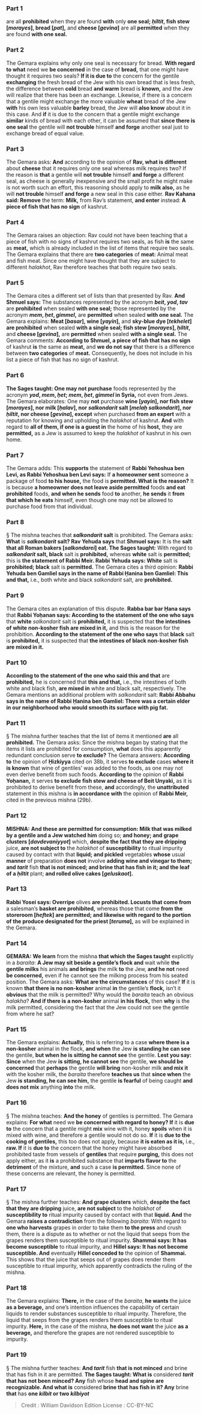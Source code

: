 
### Part 1
are all <b>prohibited</b> when they are found <b>with</b> only <b>one seal; <i>ḥiltit</i>, fish stew [<i>morayes</i>], bread [<i>pat</i>],</b> and <b>cheese [<i>gevina</i>]</b> are all <b>permitted</b> when they are found <b>with one seal.</b>

### Part 2
The Gemara explains why only one seal is necessary for bread. <b>With regard to what</b> need we <b>be concerned</b> in the case of <b>bread,</b> that one might have thought it requires two seals? <b>If it is due to</b> the concern for the gentile <b>exchanging</b> the fresh bread of the Jew with his own bread that is less fresh, the difference between <b>cold</b> bread <b>and warm</b> bread is <b>known,</b> and the Jew will realize that there has been an exchange. Likewise, if there is a concern that a gentile might exchange the more valuable <b>wheat</b> bread of the Jew <b>with</b> his own less valuable <b>barley</b> bread, the Jew will <b>also know</b> about it in this case. And <b>if</b> it is due to the concern that a gentile might exchange <b>similar</b> kinds of bread with each other, it can be assumed that <b>since there is one seal</b> the gentile will <b>not trouble</b> himself <b>and forge</b> another seal just to exchange bread of equal value.

### Part 3
The Gemara asks: <b>And</b> according to the opinion of <b>Rav, what is different</b> about <b>cheese</b> that it requires only one seal whereas milk requires two? If the reason is <b>that</b> a gentile will <b>not trouble</b> himself <b>and forge</b> a different seal, as cheese is generally inexpensive and the small profit he might make is not worth such an effort, this reasoning should apply to <b>milk also,</b> as he will <b>not trouble</b> himself <b>and forge</b> a new seal in this case either. <b>Rav Kahana said: Remove</b> the term: <b>Milk,</b> from Rav’s statement, <b>and enter</b> instead: <b>A piece of fish that has no sign</b> of kashrut.

### Part 4
The Gemara raises an objection: Rav could not have been teaching that a piece of fish with no signs of kashrut requires two seals, as fish <b>is</b> the same as <b>meat,</b> which is already included in the list of items that require two seals. The Gemara explains that there are <b>two categories</b> of <b>meat:</b> Animal meat and fish meat. Since one might have thought that they are subject to different <i>halakhot</i>, Rav therefore teaches that both require two seals.

### Part 5
The Gemara cites a different set of lists than that presented by Rav. <b>And Shmuel says:</b> The substances represented by the acronym <b><i>beit</i>, <i>yod</i>, <i>tav</i></b> are <b>prohibited</b> when sealed <b>with one seal;</b> those represented by the acronym <b><i>mem</i>, <i>ḥet</i>, <i>gimmel</i>,</b> are <b>permitted</b> when sealed <b>with one seal.</b> The Gemara explains: <b>Meat [<i>basar</i>], wine [<i>yayin</i>],</b> and <b>sky-blue dye [<i>tekhelet</i>] are prohibited</b> when sealed <b>with a single seal; fish stew [<i>morayes</i>], <i>ḥiltit</i>,</b> and <b>cheese [<i>gevina</i>],</b> are <b>permitted</b> when sealed <b>with a single seal.</b> The Gemara comments: <b>According to Shmuel, a piece of fish that has no sign</b> of kashrut <b>is</b> the same as <b>meat,</b> and <b>we do not say</b> that there is a difference between <b>two categories</b> of <b>meat.</b> Consequently, he does not include in his list a piece of fish that has no sign of kashrut.

### Part 6
<b>The Sages taught: One may not purchase</b> foods represented by the acronym <b><i>yod</i>, <i>mem</i>, <i>ḥet</i>; <i>mem</i>, <i>ḥet</i>, <i>gimmel</i> in Syria,</b> not even from Jews. The Gemara elaborates: One may <b>not</b> purchase <b>wine [<i>yayin</i>], nor fish stew [<i>morayes</i>], nor milk [<i>ḥalav</i>], nor <i>salkondarit</i> salt [<i>melaḥ salkondarit</i>], nor <i>ḥiltit</i>, nor cheese [<i>gevina</i>], except</b> when purchased <b>from an expert</b> with a reputation for knowing and upholding the <i>halakhot</i> of kashrut. <b>And</b> with regard to <b>all of them, if one is a guest in</b> the home of his <b>host,</b> they are <b>permitted,</b> as a Jew is assumed to keep the <i>halakhot</i> of kashrut in his own home.

### Part 7
The Gemara adds: This <b>supports</b> the statement of <b>Rabbi Yehoshua ben Levi, as Rabbi Yehoshua ben Levi says:</b> If <b>a homeowner sent</b> someone a package of food <b>to his house,</b> the food is <b>permitted. What is the reason?</b> It is because <b>a homeowner does not leave aside permitted</b> foods <b>and eat prohibited</b> foods, <b>and when he sends</b> food <b>to</b> another, <b>he sends</b> it <b>from that which he eats</b> himself, even though one may not be allowed to purchase food from that individual.

### Part 8
§ The mishna teaches that <b><i>salkondarit</i> salt</b> is prohibited. The Gemara asks: <b>What</b> is <b><i>salkondarit</i> salt? Rav Yehuda says</b> that <b>Shmuel says:</b> It is the <b>salt that all Roman bakers [<i>salkondarei</i>] eat. The Sages taught:</b> With regard to <b><i>salkondarit</i> salt, black</b> salt is <b>prohibited,</b> whereas <b>white</b> salt is <b>permitted;</b> this is <b>the statement of Rabbi Meir. Rabbi Yehuda says: White</b> salt is <b>prohibited; black</b> salt is <b>permitted.</b> The Gemara cites a third opinion: <b>Rabbi Yehuda ben Gamliel says in the name of Rabbi Ḥanina ben Gamliel: This and that,</b> i.e., both white and black <i>salkondarit</i> salt, are <b>prohibited.</b>

### Part 9
The Gemara cites an explanation of this dispute. <b>Rabba bar bar Ḥana says</b> that <b>Rabbi Yoḥanan says: According to the statement of the one who says</b> that <b>white</b> <i>salkondarit</i> salt is <b>prohibited,</b> it is suspected that <b>the intestines of white non-kosher fish are mixed in it,</b> and this is the reason for the prohibition. <b>According to the statement of the one who says</b> that <b>black</b> salt is <b>prohibited,</b> it is suspected that <b>the intestines of black non-kosher fish are mixed in it.</b>

### Part 10
<b>According to the statement of the one who said this and that</b> are <b>prohibited,</b> he is concerned that <b>this and that,</b> i.e., the intestines of both white and black fish, <b>are mixed in</b> white and black salt, respectively. The Gemara mentions an additional problem with <i>salkondarit</i> salt: <b>Rabbi Abbahu says in the name of Rabbi Ḥanina ben Gamliel: There was a certain elder in our neighborhood who would smooth its surface with pig fat.</b>

### Part 11
§ The mishna further teaches that the list of items it mentioned <b>are</b> all <b>prohibited.</b> The Gemara asks: Since the mishna began by stating that the items it lists are prohibited for consumption, <b>what</b> does this apparently redundant conclusion serve <b>to exclude?</b> The Gemara answers: <b>According to</b> the opinion of <b>Ḥizkiyya</b> cited on 38b, it serves <b>to exclude</b> cases <b>where it is known</b> that wine of gentiles’ was added to the foods, as one may not even derive benefit from such foods. <b>According to</b> the opinion of <b>Rabbi Yoḥanan,</b> it serves <b>to exclude fish stew and cheese of Beit Unyaki,</b> as it is prohibited to derive benefit from these, <b>and</b> accordingly, the <b>unattributed</b> statement in this mishna is <b>in accordance with</b> the opinion of <b>Rabbi Meir,</b> cited in the previous mishna (29b).

### Part 12
<strong>MISHNA:</strong> <b>And these are permitted for consumption: Milk that was milked by a gentile and a Jew watched him</b> doing so; <b>and honey; and grape clusters [<i>davdevaniyyot</i>]</b> which, <b>despite the fact that they are dripping</b> juice, <b>are not subject to</b> the <i>halakhot</i> of <b>susceptibility</b> to ritual impurity caused by contact with that <b>liquid; and pickled</b> vegetables <b>whose</b> usual <b>manner</b> of preparation <b>does not</b> involve <b>adding wine and vinegar to them; and <i>tarit</i></b> fish <b>that is not minced; and brine that has fish in it; and the leaf of a <i>ḥiltit</i></b> plant; <b>and rolled olive cakes [<i>geluskaot</i>].</b>

### Part 13
<b>Rabbi Yosei says: Overripe</b> olives <b>are prohibited. Locusts that come from</b> a salesman’s <b>basket are prohibited,</b> whereas those that come <b>from the storeroom [<i>heftek</i>] are permitted; and likewise with regard to the portion of the produce designated for the priest [<i>teruma</i>],</b> as will be explained in the Gemara.

### Part 14
<strong>GEMARA:</strong> <b>We learn</b> from the mishna <b>that which the Sages taught</b> explicitly in a <i>baraita</i>: <b>A Jew may sit beside a gentile’s flock and</b> wait while <b>the gentile milks</b> his animals <b>and brings</b> the milk <b>to</b> the Jew, <b>and he not</b> need <b>be concerned,</b> even if he cannot see the milking process from his seated position. The Gemara asks: <b>What are the circumstances</b> of this case? <b>If</b> it is known <b>that there is no non-kosher</b> animal <b>in</b> the gentile’s <b>flock,</b> isn’t it <b>obvious</b> that the milk is permitted? Why would the <i>baraita</i> teach an obvious <i>halakha</i>? <b>And if there is a non-kosher</b> animal <b>in his flock,</b> then <b>why</b> is the milk permitted, considering the fact that the Jew could not see the gentile from where he sat?

### Part 15
The Gemara explains: <b>Actually,</b> this is referring to a case <b>where there is a non-kosher</b> animal in the flock, <b>and when</b> the Jew <b>is standing he can see</b> the gentile, <b>but when he is sitting he cannot see</b> the gentile. <b>Lest you say: Since</b> when the Jew <b>is sitting, he cannot see</b> the gentile, <b>we should be concerned</b> that <b>perhaps</b> the gentile <b>will bring</b> non-kosher milk <b>and mix it</b> with the kosher milk, the <i>baraita</i> therefore <b>teaches us</b> that <b>since when</b> the Jew <b>is standing, he can see him,</b> the gentile <b>is fearful</b> of being caught <b>and does not mix</b> anything <b>into</b> the milk.

### Part 16
§ The mishna teaches: <b>And the honey</b> of gentiles is permitted. The Gemara explains: <b>For what</b> need we <b>be concerned with regard to honey? If</b> it is <b>due to</b> the concern that a gentile might <b>mix</b> wine with it, honey <b>spoils</b> when it is mixed with wine, and therefore a gentile would not do so. <b>If</b> it is <b>due to the cooking of gentiles,</b> this too does not apply, because <b>it is eaten as it is,</b> i.e., <b>raw. If</b> it is <b>due to</b> the concern that the honey might have absorbed prohibited taste from vessels of <b>gentiles</b> that require <b>purging,</b> this does not apply either, as it <b>is</b> a prohibited substance that <b>imparts flavor to</b> the <b>detriment</b> of the mixture, <b>and</b> such a case <b>is permitted.</b> Since none of these concerns are relevant, the honey is permitted.

### Part 17
§ The mishna further teaches: <b>And grape clusters</b> which, <b>despite the fact that they are dripping</b> juice, <b>are not subject</b> to the <i>halakhot</i> of <b>susceptibility to</b> ritual impurity caused by contact with that <b>liquid. And</b> the Gemara <b>raises a contradiction</b> from the following <i>baraita</i>: With regard to <b>one who harvests</b> grapes in order to take them <b>to the press</b> and crush them, there is a dispute as to whether or not the liquid that seeps from the grapes renders them susceptible to ritual impurity. <b>Shammai says: It has become susceptible</b> to ritual impurity, and <b>Hillel says: It has not become susceptible. And</b> eventually <b>Hillel conceded to</b> the opinion of <b>Shammai.</b> This shows that the juice that seeps out of grapes does render them susceptible to ritual impurity, which apparently contradicts the ruling of the mishna.

### Part 18
The Gemara explains: <b>There,</b> in the case of the <i>baraita</i>, <b>he wants</b> the juice <b>as a beverage,</b> and one’s intention influences the capability of certain liquids to render substances susceptible to ritual impurity. Therefore, the liquid that seeps from the grapes renders them susceptible to ritual impurity. <b>Here,</b> in the case of the mishna, <b>he does not want</b> the juice <b>as a beverage,</b> and therefore the grapes are not rendered susceptible to impurity.

### Part 19
§ The mishna further teaches: <b>And <i>tarit</i></b> fish <b>that is not minced</b> and brine that has fish in it are permitted. <b>The Sages taught: What is</b> considered <b><i>tarit</i> that has not been minced? Any</b> fish whose <b>head and spine are recognizable. And what is</b> considered <b>brine that has fish in it? Any</b> brine <b>that</b> has <b>one <i>kilbit</i> or two <i>kilbiyot</i></b>

>Credit : William Davidson Edition
>License : CC-BY-NC